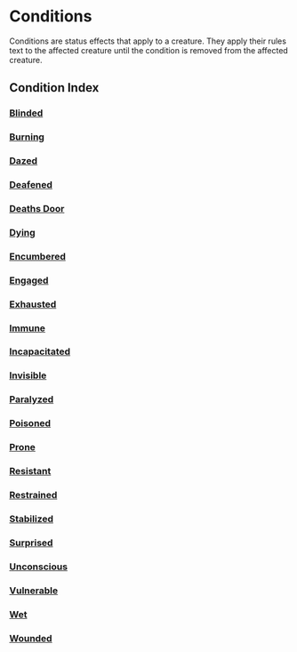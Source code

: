 # Conditions

Conditions are status effects that apply to a creature. They apply their rules text to the affected creature until the condition is removed from the affected creature.

## Condition Index

### [Blinded](Blinded.md)

### [Burning](Burning.md)

### [Dazed](Dazed.md)

### [Deafened](Deafened.md)

### [Deaths Door](Deaths%20Door.md)

### [Dying](Dying.md)

### [Encumbered](Encumbered.md)

### [Engaged](Engaged.md)

### [Exhausted](Exhausted.md)

### [Immune](Immune.md)

### [Incapacitated](Incapacitated.md)

### [Invisible](Invisible.md)

### [Paralyzed](Paralyzed.md)

### [Poisoned](Poisoned.md)

### [Prone](Prone.md)

### [Resistant](Resistant.md)

### [Restrained](Restrained.md)

### [Stabilized](Stabilized.md)

### [Surprised](Surprised.md)

### [Unconscious](Unconscious.md)

### [Vulnerable](Vulnerable.md)

### [Wet](Wet.md)

### [Wounded](Wounded.md)
